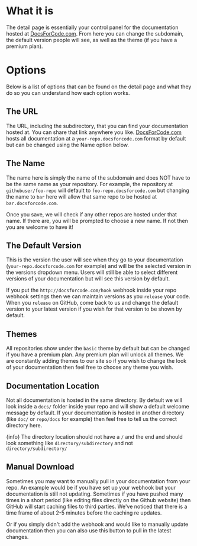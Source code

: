 # What it is

The detail page is essentially your control panel for the documentation hosted at [DocsForCode.com](http://docsforcode.com). From here you can change the subdomain, the default version people will see, as well as the theme (if you have a premium plan).

# Options

Below is a list of options that can be found on the detail page and what they do so you can understand how each option works.

## The URL

The URL, including the subdirectory, that you can find your documentation hosted at. You can share that link anywhere you like. [DocsForCode.com](http://docsforcode.com) hosts all documentation at a `your-repo.docsforcode.com` format by default but can be changed using the Name option below.

## The Name

The name here is simply the name of the subdomain and does NOT have to be the same name as your repository. For example, the repository at `githubuser/foo-repo` will default to `foo-repo.docsforcode.com` but changing the name to `bar` here will allow that same repo to be hosted at `bar.docsforcode.com`.

Once you save, we will check if any other repos are hosted under that name. If there are, you will be prompted to choose a new name. If not then you are welcome to have it!

## The Default Version

This is the version the user will see when they go to your documentation (`your-repo.docsforcode.com` for example) and will be the selected version in the versions dropdown menu. Users will still be able to select different versions of your documentation but will see this version by default.

If you put the `http://docsforcode.com/hook` webhook inside your repo webhook settings then we can maintain versions as you `release` your code. When you `release` on GitHub, come back to us and change the default version to your latest version if you wish for that version to be shown by default.

## Themes

All repositories show under the `basic` theme by default but can be changed if you have a premium plan. Any premium plan will unlock all themes. We are constantly adding themes to our site so if you wish to change the look of your documentation then feel free to choose any theme you wish.

## Documentation Location

Not all documentation is hosted in the same directory. By default we will look inside a `docs/` folder inside your repo and will show a default welcome message by default. If your documentation is hosted in another directory (like `doc/` or `repo/docs` for example) then feel free to tell us the correct directory here.

{info} The directory location should not have a `/` and the end and should look something like `directory/subdirectory` and not `directory/subdirectory/`

## Manual Download

Sometimes you may want to manually pull in your documentation from your repo. An example would be if you have set up your webhook but your documentation is still not updating. Sometimes if you have pushed many times in a short period (like editing files directly on the Github website) then GitHub will start caching files to third parties. We've noticed that there is a time frame of about 2-5 minutes before the caching re updates. 

Or if you simply didn't add the webhook and would like to manually update documentation then you can also use this button to pull in the latest changes.

